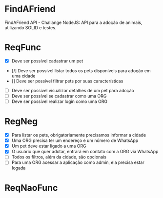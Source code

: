 # FindAFriend
FindAFriend API - Challange NodeJS:  API para a adoção de animais, utilizando SOLID e testes.

# ReqFunc
- [x] Deve ser possível cadastrar um pet
- [/] Deve ser possível listar todos os pets disponíveis para adoção em uma cidade
- [] Deve ser possível filtrar pets por suas características
- [ ] Deve ser possível visualizar detalhes de um pet para adoção
- [ ] Deve ser possível se cadastrar como uma ORG
- [ ] Deve ser possível realizar login como uma ORG

# RegNeg
- [x] Para listar os pets, obrigatoriamente precisamos informar a cidade
- [x] Uma ORG precisa ter um endereço e um número de WhatsApp
- [x] Um pet deve estar ligado a uma ORG
- [x] O usuário que quer adotar, entrará em contato com a ORG via WhatsApp
- [ ] Todos os filtros, além da cidade, são opcionais
- [ ] Para uma ORG acessar a aplicação como admin, ela precisa estar logada

# ReqNaoFunc